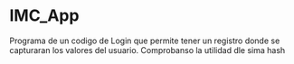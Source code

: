 # IMC_App
Programa de un codigo de Login que permite tener un registro donde se capturaran los valores del usuario. Comprobanso la utilidad dle sima hash
